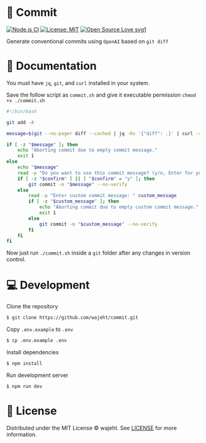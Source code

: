 # 🤖 Commit
[![Node.js CI](https://github.com/wajeht/commit/actions/workflows/ci.yml/badge.svg?branch=node)](https://github.com/wajeht/commit/actions/workflows/ci.yml) [![License: MIT](https://img.shields.io/badge/License-MIT-blue.svg)](https://github.com/wajeht/commit/blob/main/LICENSE) [![Open Source Love svg1](https://badges.frapsoft.com/os/v1/open-source.svg?v=103)](https://github.com/wajeht/commit)

Generate conventional commits using `OpenAI` based on `git diff`

# 📖 Documentation

You must have `jq`, `git`, and `curl` installed in your system.

Save the follow script as `commit.sh` and give it executable permission `chmod +x ./commit.sh`

```bash
#!/bin/bash

git add -A

message=$(git --no-pager diff --cached | jq -Rs '{"diff": .}' | curl -s -X POST "https://commit.jaw.dev/" -H "Content-Type: application/json" -d @- | jq -r '.message')

if [ -z "$message" ]; then
    echo "Aborting commit due to empty commit message."
    exit 1
else
    echo "$message"
    read -p "Do you want to use this commit message? (y/n, Enter for yes): " confirm
    if [ -z "$confirm" ] || [ "$confirm" = "y" ]; then
        git commit -m "$message" --no-verify
    else
        read -p "Enter custom commit message: " custom_message
        if [ -z "$custom_message" ]; then
            echo "Aborting commit due to empty custom commit message."
            exit 1
        else
            git commit -m "$custom_message" --no-verify
        fi
    fi
fi

```

Now just run `./commit.sh` inside a `git` folder after any changes in version control.

# 💻 Development

Clone the repository

```bash
$ git clone https://github.com/wajeht/commit.git
```

Copy `.env.example` to `.env`

```bash
$ cp .env.example .env
```

Install dependencies

```bash
$ npm install
```

Run development server

```bash
$ npm run dev
```

# 📜 License

Distributed under the MIT License © wajeht. See [LICENSE](./LICENSE) for more information.

